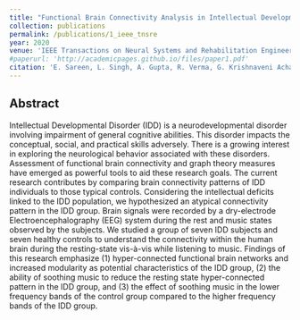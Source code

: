 ```yaml
---
title: "Functional Brain Connectivity Analysis in Intellectual Developmental Disorder during Music Perception"
collection: publications
permalink: /publications/1_ieee_tnsre
year: 2020
venue: 'IEEE Transactions on Neural Systems and Rehabilitation Engineering'
#paperurl: 'http://academicpages.github.io/files/paper1.pdf'
citation: 'E. Sareen, L. Singh, A. Gupta, R. Verma, G. Krishnaveni Achary and B. Varkey, (2020) "Functional Brain Connectivity Analysis in Intellectual Developmental Disorder during Music Perception,"in <i>IEEE Transactions on Neural Systems and Rehabilitation Engineering</i>, doi: 10.1109/TNSRE.2020.3024937.'
---
```


## Abstract
Intellectual Developmental Disorder (IDD) is a neurodevelopmental disorder involving impairment of general cognitive abilities. This disorder impacts the conceptual, social, and practical skills adversely. There is a growing interest in exploring the neurological behavior associated with these disorders. Assessment of functional brain connectivity and graph theory measures have emerged as powerful tools to aid these research goals. The current research contributes by comparing brain connectivity patterns of IDD individuals to those typical controls. Considering the intellectual deficits linked to the IDD population, we hypothesized an atypical connectivity pattern in the IDD group. Brain signals were recorded by a dry-electrode Electroencephalography (EEG) system during the rest and music states observed by the subjects. We studied a group of seven IDD subjects and seven healthy controls to understand the connectivity within the human brain during the resting-state vis-à-vis while listening to music. Findings of this research emphasize (1) hyper-connected functional brain networks and increased modularity as potential characteristics of the IDD group, (2) the ability of soothing music to reduce the resting state hyper-connected pattern in the IDD group, and (3) the effect of soothing music in the lower frequency bands of the control group compared to the higher frequency bands of the IDD group.
